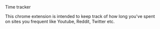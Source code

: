 Time tracker

This chrome extension is intended to keep track of how long you've spent on sites you frequent
like Youtube, Reddit, Twitter etc.
